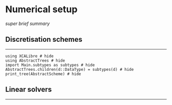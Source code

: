# Numerical setup
*super brief summary*

## Discretisation schemes
---

```@example
using XCALibre # hide
using AbstractTrees # hide
import Main.subtypes as subtypes # hide
AbstractTrees.children(d::DataType) = subtypes(d) # hide
print_tree(AbstractScheme) # hide
```

## Linear solvers
---